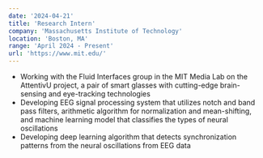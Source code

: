 ```yaml
---
date: '2024-04-21'
title: 'Research Intern'
company: 'Massachusetts Institute of Technology'
location: 'Boston, MA'
range: 'April 2024 - Present'
url: 'https://www.mit.edu/'
---
```


- Working with the Fluid Interfaces group in the MIT Media Lab on the AttentivU project, a pair of smart glasses with cutting-edge brain-sensing and eye-tracking technologies
- Developing EEG signal processing system that utilizes notch and band pass filters, arithmetic algorithm for normalization and mean-shifting, and machine learning model that classifies the types of neural oscillations
- Developing deep learning algorithm that detects synchronization patterns from the neural oscillations from EEG data
